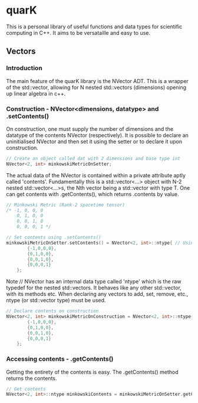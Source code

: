 # quarK
This is a personal library of useful functions and data types for scientific computing in C++. It aims to be versataille and easy to use.

## Vectors

### Introduction
The main feature of the quarK library is the NVector ADT. This is a wrapper of the std::vector, allowing for N nested std::vectors (dimensions) opening up linear algebra in c++.

### Construction - NVector<dimensions, datatype> and .setContents()
On construction, one must supply the number of dimensions and the datatype of the contents NVector (respectively). It is possible to declare an uninitialised NVector and then set it using the setter or to declare it upon construction.
```cpp
// Create an object called dat with 2 dimensions and base type int
NVector<2, int> minkowskiMetricOnSetter;
```
The actual data of the NVector is contained within a private attribute aptly called 'contents'. Fundamentally this is a std::vector<...> object with N-2 nested std::vector<...>s, the Nth vector being a std::vector<T> with type T. 
One can get contents with .getContents(), which returns .contents by value.
```cpp
// Minkowski Metric (Rank-2 spacetime tensor)
/* -1, 0, 0, 0
    0, 1, 0, 0
    0, 0, 1, 0
    0, 0, 0, 1 */

// Set contents using .setContents()
minkowskiMetricOnSetter.setContents() = NVector<2, int>::ntype{ // Using NVector internal ntype
		{-1,0,0,0},
		{0,1,0,0},
		{0,0,1,0},
		{0,0,0,1} 
	};
```
Note // NVector has an internal data type called 'ntype' which is the raw typedef for the nested std::vectors. It behaves like any other std::vector, with its methods etc. When declaring any vectors to add, set, remove, etc., ntype (or std::vector type) must be used.

```cpp
// Declare contents on construction
NVector<2, int> minkowskiMetricOnConstruction = NVector<2, int>::ntype{ // Using NVector internal ntype
		{-1,0,0,0},
		{0,1,0,0},
		{0,0,1,0},
		{0,0,0,1} 
	};
```

### Accessing contents - .getContents()
Getting the entirety of the contents is easy. The .getContents() method returns the contents.

```cpp
// Get contents
NVector<2, int>::ntype minkowskiContents = minkowskiMetricOnSetter.getContents();
```
